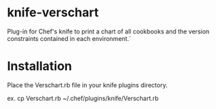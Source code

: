 knife-verschart
===============

Plug-in for Chef's knife to print a chart of all cookbooks and the version constraints contained in each environment.`


Installation
============
Place the Verschart.rb file in your knife plugins directory. 

ex.
cp Verschart.rb ~/.chef/plugins/knife/Verschart.rb
